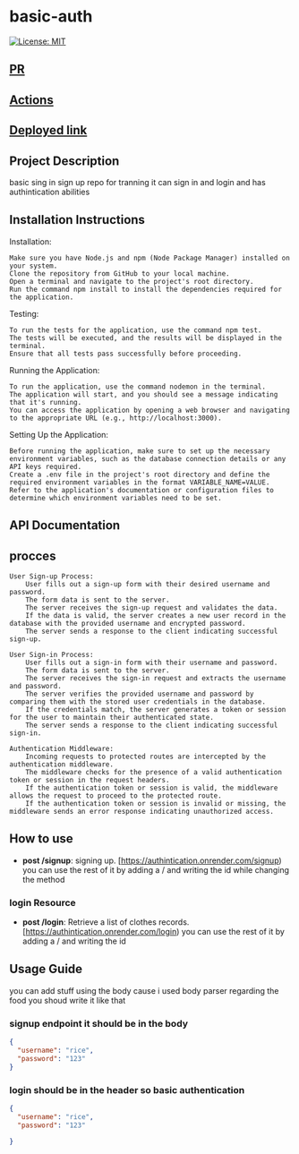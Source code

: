 # basic-auth


[![License: MIT](https://img.shields.io/badge/License-MIT-yellow.svg)](https://opensource.org/licenses/MIT)
## [PR](https://github.com/Laith-Vlad/basic-auth/pull/2)
## [Actions](https://github.com/Laith-Vlad/basic-auth/actions)
## [Deployed link ](https://authintication.onrender.com/)

## Project Description

basic sing in sign up repo for tranning it can sign in and login and has authintication abilities 
## Installation Instructions
Installation:

    Make sure you have Node.js and npm (Node Package Manager) installed on your system.
    Clone the repository from GitHub to your local machine.
    Open a terminal and navigate to the project's root directory.
    Run the command npm install to install the dependencies required for the application.

Testing:

    To run the tests for the application, use the command npm test.
    The tests will be executed, and the results will be displayed in the terminal.
    Ensure that all tests pass successfully before proceeding.

Running the Application:

    To run the application, use the command nodemon in the terminal.
    The application will start, and you should see a message indicating that it's running.
    You can access the application by opening a web browser and navigating to the appropriate URL (e.g., http://localhost:3000).

Setting Up the Application:

    Before running the application, make sure to set up the necessary environment variables, such as the database connection details or any API keys required.
    Create a .env file in the project's root directory and define the required environment variables in the format VARIABLE_NAME=VALUE.
    Refer to the application's documentation or configuration files to determine which environment variables need to be set.
  




## API Documentation





## procces
    User Sign-up Process:
        User fills out a sign-up form with their desired username and password.
        The form data is sent to the server.
        The server receives the sign-up request and validates the data.
        If the data is valid, the server creates a new user record in the database with the provided username and encrypted password.
        The server sends a response to the client indicating successful sign-up.

    User Sign-in Process:
        User fills out a sign-in form with their username and password.
        The form data is sent to the server.
        The server receives the sign-in request and extracts the username and password.
        The server verifies the provided username and password by comparing them with the stored user credentials in the database.
        If the credentials match, the server generates a token or session for the user to maintain their authenticated state.
        The server sends a response to the client indicating successful sign-in.

    Authentication Middleware:
        Incoming requests to protected routes are intercepted by the authentication middleware.
        The middleware checks for the presence of a valid authentication token or session in the request headers.
        If the authentication token or session is valid, the middleware allows the request to proceed to the protected route.
        If the authentication token or session is invalid or missing, the middleware sends an error response indicating unauthorized access.
        

## How to use 



- **post /signup**: signing up. [https://authintication.onrender.com/signup)
you can use the rest of it by adding a / and writing the id  while changing the method

### login Resource

- **post /login**: Retrieve a list of clothes records. [https://authintication.onrender.com/login)
you can use the rest of it by adding a / and writing the id   

## Usage Guide
you can add stuff using the body cause i used body parser regarding the food you shoud write it like that 
### signup endpoint it should be in the body
```json
{
  "username": "rice",
  "password": "123"
}
```
### login should be in the header so basic authentication 
```json
{
  "username": "rice",
  "password": "123"
  
}

```
